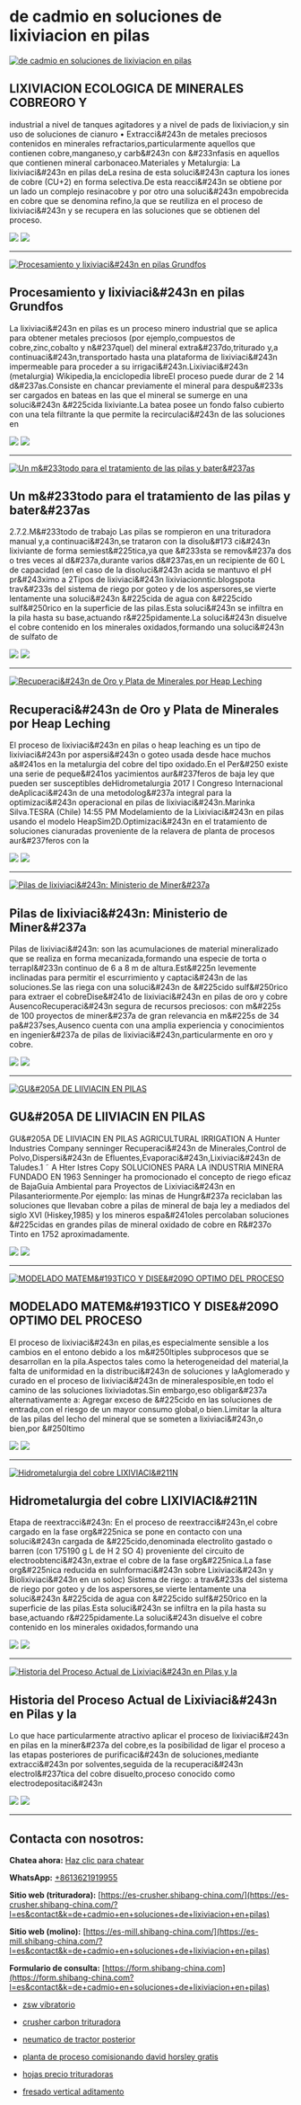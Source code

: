 # de cadmio en soluciones de lixiviacion en pilas

<a href="https://swt.shibang-china.com/?l=es&img&k=de+cadmio+en+soluciones+de+lixiviacion+en+pilas" target="_blank">![de cadmio en soluciones de lixiviacion en pilas](http://static.shibang-china.com/all-800x300/1102.jpg)</a>

## LIXIVIACION ECOLOGICA DE MINERALES COBREORO Y
industrial a nivel de tanques agitadores y a nivel de pads de lixiviacion,y sin uso de soluciones de cianuro • Extracci&#243n de metales preciosos contenidos en minerales refractarios,particularmente aquellos que contienen cobre,manganeso,y carb&#243n con &#233nfasis en aquellos que contienen mineral carbonaceo.Materiales y Metalurgia: La lixiviaci&#243n en pilas deLa resina de esta soluci&#243n captura los iones de cobre (CU+2) en forma selectiva.De esta reacci&#243n se obtiene por un lado un complejo resinacobre y por otro una soluci&#243n empobrecida en cobre que se denomina refino,la que se reutiliza en el proceso de lixiviaci&#243n y se recupera en las soluciones que se obtienen del proceso.


<a href="https://whatsapp.shibangsoft.com/WhatsApp.php" target="_blank" title="WhatsApp">![](http://static.shibang-china.com/icon/whatsapp.png)</a> <a href="https://swt.shibang-china.com/?l=es&icon&k=de+cadmio+en+soluciones+de+lixiviacion+en+pilas" target="_blank">![](http://static.shibang-china.com/icon/chat-es.png)</a>

---

<a href="https://swt.shibang-china.com/?l=es&img&k=de+cadmio+en+soluciones+de+lixiviacion+en+pilas" target="_blank">![Procesamiento y lixiviaci&#243n en pilas Grundfos](http://static.shibang-china.com/all-800x300/943.jpg)</a>

## Procesamiento y lixiviaci&#243n en pilas Grundfos
La lixiviaci&#243n en pilas es un proceso minero industrial que se aplica para obtener metales preciosos (por ejemplo,compuestos de cobre,zinc,cobalto y n&#237quel) del mineral extra&#237do,triturado y,a continuaci&#243n,transportado hasta una plataforma de lixiviaci&#243n impermeable para proceder a su irrigaci&#243n.Lixiviaci&#243n (metalurgia) Wikipedia,la enciclopedia libreEl proceso puede durar de 2 14 d&#237as.Consiste en chancar previamente el mineral para despu&#233s ser cargados en bateas en las que el mineral se sumerge en una soluci&#243n &#225cida lixiviante.La batea posee un fondo falso cubierto con una tela filtrante la que permite la recirculaci&#243n de las soluciones en


<a href="https://whatsapp.shibangsoft.com/WhatsApp.php" target="_blank" title="WhatsApp">![](http://static.shibang-china.com/icon/whatsapp.png)</a> <a href="https://swt.shibang-china.com/?l=es&icon&k=de+cadmio+en+soluciones+de+lixiviacion+en+pilas" target="_blank">![](http://static.shibang-china.com/icon/chat-es.png)</a>

---

<a href="https://swt.shibang-china.com/?l=es&img&k=de+cadmio+en+soluciones+de+lixiviacion+en+pilas" target="_blank">![Un m&#233todo para el tratamiento de las pilas y bater&#237as](http://static.shibang-china.com/all-800x300/1309.jpg)</a>

## Un m&#233todo para el tratamiento de las pilas y bater&#237as
2.7.2.M&#233todo de trabajo Las pilas se rompieron en una trituradora manual y,a continuaci&#243n,se trataron con la disolu&#173 ci&#243n lixiviante de forma semiest&#225tica,ya que &#233sta se remov&#237a dos o tres veces al d&#237a,durante varios d&#237as,en un recipiente de 60 L de capacidad (en el caso de la disoluci&#243n acida se mantuvo el pH pr&#243ximo a 2Tipos de lixiviaci&#243n lixiviacionntic.blogspota trav&#233s del sistema de riego por goteo y de los aspersores,se vierte lentamente una soluci&#243n &#225cida de agua con &#225cido sulf&#250rico en la superficie de las pilas.Esta soluci&#243n se infiltra en la pila hasta su base,actuando r&#225pidamente.La soluci&#243n disuelve el cobre contenido en los minerales oxidados,formando una soluci&#243n de sulfato de


<a href="https://whatsapp.shibangsoft.com/WhatsApp.php" target="_blank" title="WhatsApp">![](http://static.shibang-china.com/icon/whatsapp.png)</a> <a href="https://swt.shibang-china.com/?l=es&icon&k=de+cadmio+en+soluciones+de+lixiviacion+en+pilas" target="_blank">![](http://static.shibang-china.com/icon/chat-es.png)</a>

---

<a href="https://swt.shibang-china.com/?l=es&img&k=de+cadmio+en+soluciones+de+lixiviacion+en+pilas" target="_blank">![Recuperaci&#243n de Oro y Plata de Minerales por Heap Leching](http://static.shibang-china.com/all-800x300/375.jpg)</a>

## Recuperaci&#243n de Oro y Plata de Minerales por Heap Leching
El proceso de lixiviaci&#243n en pilas o heap leaching es un tipo de lixiviaci&#243n por aspersi&#243n o goteo usada desde hace muchos a&#241os en la metalurgia del cobre del tipo oxidado.En el Per&#250 existe una serie de peque&#241os yacimientos aur&#237feros de baja ley que pueden ser susceptibles deHidrometalurgia 2017 I Congreso Internacional deAplicaci&#243n de una metodolog&#237a integral para la optimizaci&#243n operacional en pilas de lixiviaci&#243n.Marinka Silva.TESRA (Chile) 14:55 PM Modelamiento de la Lixiviaci&#243n en pilas usando el modelo HeapSim2D.Optimizaci&#243n en el tratamiento de soluciones cianuradas proveniente de la relavera de planta de procesos aur&#237feros con la


<a href="https://whatsapp.shibangsoft.com/WhatsApp.php" target="_blank" title="WhatsApp">![](http://static.shibang-china.com/icon/whatsapp.png)</a> <a href="https://swt.shibang-china.com/?l=es&icon&k=de+cadmio+en+soluciones+de+lixiviacion+en+pilas" target="_blank">![](http://static.shibang-china.com/icon/chat-es.png)</a>

---

<a href="https://swt.shibang-china.com/?l=es&img&k=de+cadmio+en+soluciones+de+lixiviacion+en+pilas" target="_blank">![Pilas de lixiviaci&#243n: Ministerio de Miner&#237a](http://static.shibang-china.com/all-800x300/263.jpg)</a>

## Pilas de lixiviaci&#243n: Ministerio de Miner&#237a
Pilas de lixiviaci&#243n: son las acumulaciones de material mineralizado que se realiza en forma mecanizada,formando una especie de torta o terrapl&#233n continuo de 6 a 8 m de altura.Est&#225n levemente inclinadas para permitir el escurrimiento y captaci&#243n de las soluciones.Se las riega con una soluci&#243n de &#225cido sulf&#250rico para extraer el cobreDise&#241o de lixiviaci&#243n en pilas de oro y cobre AusencoRecuperaci&#243n segura de recursos preciosos: con m&#225s de 100 proyectos de miner&#237a de gran relevancia en m&#225s de 34 pa&#237ses,Ausenco cuenta con una amplia experiencia y conocimientos en ingenier&#237a de pilas de lixiviaci&#243n,particularmente en oro y cobre.


<a href="https://whatsapp.shibangsoft.com/WhatsApp.php" target="_blank" title="WhatsApp">![](http://static.shibang-china.com/icon/whatsapp.png)</a> <a href="https://swt.shibang-china.com/?l=es&icon&k=de+cadmio+en+soluciones+de+lixiviacion+en+pilas" target="_blank">![](http://static.shibang-china.com/icon/chat-es.png)</a>

---

<a href="https://swt.shibang-china.com/?l=es&img&k=de+cadmio+en+soluciones+de+lixiviacion+en+pilas" target="_blank">![GU&#205A DE LIIVIACIN EN PILAS](http://static.shibang-china.com/all-800x300/1050.jpg)</a>

## GU&#205A DE LIIVIACIN EN PILAS
GU&#205A DE LIIVIACIN EN PILAS AGRICULTURAL IRRIGATION A Hunter Industries Company senninger Recuperaci&#243n de Minerales,Control de Polvo,Dispersi&#243n de Efluentes,Evaporaci&#243n,Lixiviaci&#243n de Taludes.1 ˜ A Hter Istres Copy SOLUCIONES PARA LA INDUSTRIA MINERA FUNDADO EN 1963 Senninger ha promocionado el concepto de riego eficaz de BajaGuia Ambiental para Proyectos de Lixiviaci&#243n en Pilasanteriormente.Por ejemplo: las minas de Hungr&#237a reciclaban las soluciones que llevaban cobre a pilas de mineral de baja ley a mediados del siglo XVI (Hiskey,1985) y los mineros espa&#241oles percolaban soluciones &#225cidas en grandes pilas de mineral oxidado de cobre en R&#237o Tinto en 1752 aproximadamente.


<a href="https://whatsapp.shibangsoft.com/WhatsApp.php" target="_blank" title="WhatsApp">![](http://static.shibang-china.com/icon/whatsapp.png)</a> <a href="https://swt.shibang-china.com/?l=es&icon&k=de+cadmio+en+soluciones+de+lixiviacion+en+pilas" target="_blank">![](http://static.shibang-china.com/icon/chat-es.png)</a>

---

<a href="https://swt.shibang-china.com/?l=es&img&k=de+cadmio+en+soluciones+de+lixiviacion+en+pilas" target="_blank">![MODELADO MATEM&#193TICO Y DISE&#209O OPTIMO DEL PROCESO](http://static.shibang-china.com/all-800x300/1446.jpg)</a>

## MODELADO MATEM&#193TICO Y DISE&#209O OPTIMO DEL PROCESO
El proceso de lixiviaci&#243n en pilas,es especialmente sensible a los cambios en el entono debido a los m&#250ltiples subprocesos que se desarrollan en la pila.Aspectos tales como la heterogeneidad del material,la falta de uniformidad en la distribuci&#243n de soluciones y laAglomerado y curado en el proceso de lixiviaci&#243n de mineralesposible,en todo el camino de las soluciones lixiviadotas.Sin embargo,eso obligar&#237a alternativamente a: Agregar exceso de &#225cido en las soluciones de entrada,con el riesgo de un mayor consumo global,o bien.Limitar la altura de las pilas del lecho del mineral que se someten a lixiviaci&#243n,o bien,por &#250ltimo


<a href="https://whatsapp.shibangsoft.com/WhatsApp.php" target="_blank" title="WhatsApp">![](http://static.shibang-china.com/icon/whatsapp.png)</a> <a href="https://swt.shibang-china.com/?l=es&icon&k=de+cadmio+en+soluciones+de+lixiviacion+en+pilas" target="_blank">![](http://static.shibang-china.com/icon/chat-es.png)</a>

---

<a href="https://swt.shibang-china.com/?l=es&img&k=de+cadmio+en+soluciones+de+lixiviacion+en+pilas" target="_blank">![Hidrometalurgia del cobre LIXIVIACI&#211N](http://static.shibang-china.com/all-800x300/602.jpg)</a>

## Hidrometalurgia del cobre LIXIVIACI&#211N
Etapa de reextracci&#243n: En el proceso de reextracci&#243n,el cobre cargado en la fase org&#225nica se pone en contacto con una soluci&#243n cargada de &#225cido,denominada electrolito gastado o barren (con 175190 g L de H 2 SO 4) proveniente del circuito de electroobtenci&#243n,extrae el cobre de la fase org&#225nica.La fase org&#225nica reducida en suInformaci&#243n sobre Lixiviaci&#243n y Biolixiviaci&#243n en un soloc) Sistema de riego: a trav&#233s del sistema de riego por goteo y de los aspersores,se vierte lentamente una soluci&#243n &#225cida de agua con &#225cido sulf&#250rico en la superficie de las pilas.Esta soluci&#243n se infiltra en la pila hasta su base,actuando r&#225pidamente.La soluci&#243n disuelve el cobre contenido en los minerales oxidados,formando una


<a href="https://whatsapp.shibangsoft.com/WhatsApp.php" target="_blank" title="WhatsApp">![](http://static.shibang-china.com/icon/whatsapp.png)</a> <a href="https://swt.shibang-china.com/?l=es&icon&k=de+cadmio+en+soluciones+de+lixiviacion+en+pilas" target="_blank">![](http://static.shibang-china.com/icon/chat-es.png)</a>

---

<a href="https://swt.shibang-china.com/?l=es&img&k=de+cadmio+en+soluciones+de+lixiviacion+en+pilas" target="_blank">![Historia del Proceso Actual de Lixiviaci&#243n en Pilas y la](http://static.shibang-china.com/all-800x300/1315.jpg)</a>

## Historia del Proceso Actual de Lixiviaci&#243n en Pilas y la
Lo que hace particularmente atractivo aplicar el proceso de lixiviaci&#243n en pilas en la miner&#237a del cobre,es la posibilidad de ligar el proceso a las etapas posteriores de purificaci&#243n de soluciones,mediante extracci&#243n por solventes,seguida de la recuperaci&#243n electrol&#237tica del cobre disuelto,proceso conocido como electrodepositaci&#243n

<a href="https://whatsapp.shibangsoft.com/WhatsApp.php" target="_blank" title="WhatsApp">![](http://static.shibang-china.com/icon/whatsapp.png)</a> <a href="https://swt.shibang-china.com/?l=es&icon&k=de+cadmio+en+soluciones+de+lixiviacion+en+pilas" target="_blank">![](http://static.shibang-china.com/icon/chat-es.png)</a>

---
## Contacta con nosotros:

**Chatea ahora:** [Haz clic para chatear](https://swt.shibang-china.com?l=es&contact&k=de+cadmio+en+soluciones+de+lixiviacion+en+pilas)

**WhatsApp:**  [+8613621919955](https://whatsapp.shibangsoft.com/WhatsApp.php)

**Sitio web (trituradora):** [https://es-crusher.shibang-china.com/](https://es-crusher.shibang-china.com/?l=es&contact&k=de+cadmio+en+soluciones+de+lixiviacion+en+pilas)

**Sitio web (molino):** [https://es-mill.shibang-china.com/](https://es-mill.shibang-china.com/?l=es&contact&k=de+cadmio+en+soluciones+de+lixiviacion+en+pilas)

**Formulario de consulta:** [https://form.shibang-china.com](https://form.shibang-china.com?l=es&contact&k=de+cadmio+en+soluciones+de+lixiviacion+en+pilas)

* [zsw vibratorio](../83/zsw%20vibratorio.md)

* [crusher carbon trituradora](../88/crusher%20carbon%20trituradora.md)

* [neumatico de tractor posterior](../87/neumatico%20de%20tractor%20posterior.md)

* [planta de proceso comisionando david horsley gratis](../89/planta%20de%20proceso%20comisionando%20david%20horsley%20gratis.md)

* [hojas precio trituradoras](../93/hojas%20precio%20trituradoras.md)

* [fresado vertical aditamento](../87/fresado%20vertical%20aditamento.md)
